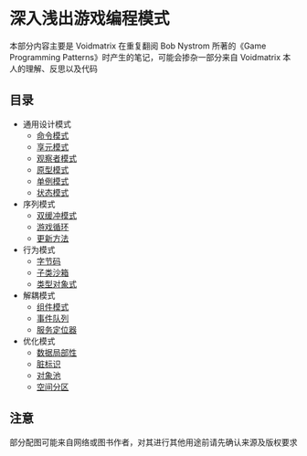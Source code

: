 # 深入浅出游戏编程模式

本部分内容主要是 Voidmatrix 在重复翻阅 Bob Nystrom 所著的《Game Programming Patterns》时产生的笔记，可能会掺杂一部分来自 Voidmatrix 本人的理解、反思以及代码

## 目录

+ 通用设计模式
    + [命令模式](命令模式.md)
    + [享元模式](享元模式.md)
    + [观察者模式](观察者模式.md)
    + [原型模式](原型模式.md)
    + [单例模式](单例模式.md)
    + [状态模式](状态模式.md)
+ 序列模式
    + [双缓冲模式](双缓冲模式.md)
    + [游戏循环](游戏循环.md)
    + [更新方法](更新方法.md)
+ 行为模式
    + [字节码](字节码.md)
    + [子类沙箱](子类沙箱.md)
    + [类型对象式](类型对象式.md)
+ 解耦模式
    + [组件模式](组件模式.md)
    + [事件队列](事件队列.md)
    + [服务定位器](服务定位器.md)
+ 优化模式
    + [数据局部性](数据局部性.md)
    + [脏标识](脏标识.md)
    + [对象池](对象池.md)
    + [空间分区](空间分区.md)

## 注意

部分配图可能来自网络或图书作者，对其进行其他用途前请先确认来源及版权要求
